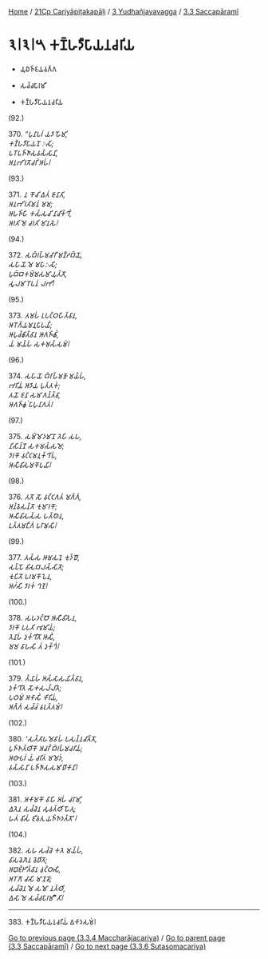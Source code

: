 
[Home](/) / [21Cp Cariyāpiṭakapāḷi](../../../21Cp.md) / [3 Yudhañjayavagga](../../3.md) / [3.3 Saccapāramī](../3.3.md)

# 𑁩𑁇𑁩𑁇𑁫 𑀓𑀡𑁆𑀳𑀤𑀻𑀧𑀸𑀬𑀦𑀘𑀭𑀺𑀬

* 𑀬𑀼𑀥𑀜𑁆𑀚𑀬𑀯𑀕𑁆𑀕

* 𑀲𑀘𑁆𑀘𑀧𑀸𑀭𑀫𑀻

* 𑀓𑀡𑁆𑀳𑀤𑀻𑀧𑀸𑀬𑀦𑀘𑀭𑀺𑀬

(92.)

370\. _“𑀧𑀼𑀦𑀸𑀧𑀭𑀁 𑀬𑀤𑀸 𑀳𑁄𑀫𑀺,_  
_𑀓𑀡𑁆𑀳𑀤𑀻𑀧𑀸𑀬𑀦𑁄 𑀇𑀲𑀺;_  
_𑀧𑀭𑁄𑀧𑀜𑁆𑀜𑀸𑀲𑀯𑀲𑁆𑀲𑀸𑀦𑀺,_  
_𑀅𑀦𑀪𑀺𑀭𑀢𑁄𑀘𑀭𑀺𑀁 𑀅𑀳𑀁𑁇_  


(93.)

371\. _𑀦 𑀓𑁄𑀘𑀺 𑀏𑀢𑀁 𑀚𑀸𑀦𑀸𑀢𑀺,_  
_𑀅𑀦𑀪𑀺𑀭𑀢𑀺𑀫𑀦𑀁 𑀫𑀫;_  
_𑀅𑀳𑀜𑁆𑀳𑀺 𑀓𑀲𑁆𑀲𑀘𑀺 𑀦𑀸𑀘𑀺𑀓𑁆𑀔𑀺𑀁,_  
_𑀅𑀭𑀢𑀺 𑀫𑁂 𑀘𑀭𑀢𑀺 𑀫𑀸𑀦𑀲𑁂𑁇_  


(94.)

372\. _𑀲𑀩𑁆𑀭𑀳𑁆𑀫𑀘𑀸𑀭𑀻 𑀫𑀡𑁆𑀟𑀩𑁆𑀬𑁄,_  
_𑀲𑀳𑀸𑀬𑁄 𑀫𑁂 𑀫𑀳𑀸𑀇𑀲𑀺;_  
_𑀧𑀼𑀩𑁆𑀩𑀓𑀫𑁆𑀫𑀲𑀫𑀸𑀬𑀼𑀢𑁆𑀢𑁄,_  
_𑀲𑀽𑀮𑀫𑀸𑀭𑁄𑀧𑀦𑀁 𑀮𑀪𑀺𑁇_  


(95.)

373\. _𑀢𑀫𑀳𑀁 𑀉𑀧𑀝𑁆𑀞𑀳𑀺𑀢𑁆𑀯𑀸𑀦,_  
_𑀆𑀭𑁄𑀕𑁆𑀬𑀫𑀦𑀼𑀧𑀸𑀧𑀬𑀺𑀁;_  
_𑀆𑀧𑀼𑀘𑁆𑀙𑀺𑀢𑁆𑀯𑀸𑀦 𑀆𑀕𑀜𑁆𑀙𑀺𑀁,_  
_𑀬𑀁 𑀫𑀬𑁆𑀳𑀁 𑀲𑀓𑀫𑀲𑁆𑀲𑀫𑀁𑁇_  


(96.)

374\. _𑀲𑀳𑀸𑀬𑁄 𑀩𑁆𑀭𑀸𑀳𑁆𑀫𑀡𑁄 𑀫𑀬𑁆𑀳𑀁,_  
_𑀪𑀭𑀺𑀬𑀁 𑀆𑀤𑀸𑀬 𑀧𑀼𑀢𑁆𑀢𑀓𑀁;_  
_𑀢𑀬𑁄 𑀚𑀦𑀸 𑀲𑀫𑀸𑀕𑀦𑁆𑀢𑁆𑀯𑀸,_  
_𑀆𑀕𑀜𑁆𑀙𑀼𑀁 𑀧𑀸𑀳𑀼𑀦𑀸𑀕𑀢𑀁𑁇_  


(97.)

375\. _𑀲𑀫𑁆𑀫𑁄𑀤𑀫𑀸𑀦𑁄 𑀢𑁂𑀳𑀺 𑀲𑀳,_  
_𑀦𑀺𑀲𑀺𑀦𑁆𑀦𑁄 𑀲𑀓𑀫𑀲𑁆𑀲𑀫𑁂;_  
_𑀤𑀸𑀭𑀓𑁄 𑀯𑀝𑁆𑀝𑀫𑀦𑀼𑀓𑁆𑀔𑀺𑀧𑀁,_  
_𑀆𑀲𑀻𑀯𑀺𑀲𑀫𑀓𑁄𑀧𑀬𑀺𑁇_  


(98.)

376\. _𑀢𑀢𑁄 𑀲𑁄 𑀯𑀝𑁆𑀝𑀕𑀢𑀁 𑀫𑀕𑁆𑀕𑀁,_  
_𑀅𑀦𑁆𑀯𑁂𑀲𑀦𑁆𑀢𑁄 𑀓𑀼𑀫𑀸𑀭𑀓𑁄;_  
_𑀆𑀲𑀻𑀯𑀺𑀲𑀲𑁆𑀲 𑀳𑀢𑁆𑀣𑁂𑀦,_  
_𑀉𑀢𑁆𑀢𑀫𑀗𑁆𑀕𑀁 𑀧𑀭𑀸𑀫𑀲𑀺𑁇_  


(99.)

377\. _𑀢𑀲𑁆𑀲 𑀆𑀫𑀲𑀦𑁂 𑀓𑀼𑀤𑁆𑀥𑁄,_  
_𑀲𑀧𑁆𑀧𑁄 𑀯𑀺𑀲𑀩𑀮𑀲𑁆𑀲𑀺𑀢𑁄;_  
_𑀓𑀼𑀧𑀺𑀢𑁄 𑀧𑀭𑀫𑀓𑁄𑀧𑁂𑀦,_  
_𑀅𑀟𑀁𑀲𑀺 𑀤𑀸𑀭𑀓𑀁 𑀔𑀡𑁂𑁇_  


(100.)

378\. _𑀲𑀳𑀤𑀝𑁆𑀞𑁄 𑀆𑀲𑀻𑀯𑀺𑀲𑁂𑀦,_  
_𑀤𑀸𑀭𑀓𑁄 𑀧𑀧𑀢𑀺 𑀪𑀽𑀫𑀺𑀬𑀁;_  
_𑀢𑁂𑀦𑀸𑀳𑀁 𑀤𑀼𑀓𑁆𑀔𑀺𑀢𑁄 𑀆𑀲𑀺𑀁,_  
_𑀫𑀫 𑀯𑀸𑀳𑀲𑀺 𑀢𑀁 𑀤𑀼𑀓𑁆𑀔𑀁𑁇_  


(101.)

379\. _𑀢𑁆𑀬𑀸𑀳𑀁 𑀅𑀲𑁆𑀲𑀸𑀲𑀬𑀺𑀢𑁆𑀯𑀸𑀦,_  
_𑀤𑀼𑀓𑁆𑀔𑀺𑀢𑁂 𑀲𑁄𑀓𑀲𑀮𑁆𑀮𑀺𑀢𑁂;_  
_𑀧𑀞𑀫𑀁 𑀅𑀓𑀸𑀲𑀺𑀁 𑀓𑀺𑀭𑀺𑀬𑀁,_  
_𑀅𑀕𑁆𑀕𑀁 𑀲𑀘𑁆𑀘𑀁 𑀯𑀭𑀼𑀢𑁆𑀢𑀫𑀁𑁇_  


(102.)

380\. _‘𑀲𑀢𑁆𑀢𑀸𑀳𑀫𑁂𑀯𑀸𑀳𑀁 𑀧𑀲𑀦𑁆𑀦𑀘𑀺𑀢𑁆𑀢𑁄,_  
_𑀧𑀼𑀜𑁆𑀜𑀢𑁆𑀣𑀺𑀓𑁄 𑀅𑀘𑀭𑀺𑀁 𑀩𑁆𑀭𑀳𑁆𑀫𑀘𑀭𑀺𑀬𑀁;_  
_𑀅𑀣𑀸𑀧𑀭𑀁 𑀬𑀁 𑀘𑀭𑀺𑀢𑀁 𑀫𑀫𑁂𑀤𑀁,_  
_𑀯𑀲𑁆𑀲𑀸𑀦𑀺 𑀧𑀜𑁆𑀜𑀸𑀲𑀲𑀫𑀸𑀥𑀺𑀓𑀸𑀦𑀺𑁇_  


(103.)

381\. _𑀅𑀓𑀸𑀫𑀓𑁄 𑀯𑀸𑀳𑀺 𑀅𑀳𑀁 𑀘𑀭𑀸𑀫𑀺,_  
_𑀏𑀢𑁂𑀦 𑀲𑀘𑁆𑀘𑁂𑀦 𑀲𑀼𑀯𑀢𑁆𑀣𑀺 𑀳𑁄𑀢𑀼;_  
_𑀳𑀢𑀁 𑀯𑀺𑀲𑀁 𑀚𑀻𑀯𑀢𑀼 𑀬𑀜𑁆𑀜𑀤𑀢𑁆𑀢𑁄’𑁇_  


(104.)

382\. _𑀲𑀳 𑀲𑀘𑁆𑀘𑁂 𑀓𑀢𑁂 𑀫𑀬𑁆𑀳𑀁,_  
_𑀯𑀺𑀲𑀯𑁂𑀕𑁂𑀦 𑀯𑁂𑀥𑀺𑀢𑁄;_  
_𑀅𑀩𑀼𑀚𑁆𑀛𑀺𑀢𑁆𑀯𑀸𑀦 𑀯𑀼𑀝𑁆𑀞𑀸𑀲𑀺,_  
_𑀅𑀭𑁄𑀕𑁄 𑀘𑀸𑀲𑀺 𑀫𑀸𑀡𑀯𑁄;_  
_𑀲𑀘𑁆𑀘𑁂𑀦 𑀫𑁂 𑀲𑀫𑁄 𑀦𑀢𑁆𑀣𑀺,_  
_𑀏𑀲𑀸 𑀫𑁂 𑀲𑀘𑁆𑀘𑀧𑀸𑀭𑀫𑀻”𑀢𑀺𑁇_  


---

383\. 𑀓𑀡𑁆𑀳𑀤𑀻𑀧𑀸𑀬𑀦𑀘𑀭𑀺𑀬𑀁 𑀏𑀓𑀸𑀤𑀲𑀫𑀁𑁇



[Go to previous page (3.3.4 Maccharājacariya)](3.3.4.md) / [Go to parent page (3.3 Saccapāramī)](../3.3.md) / [Go to next page (3.3.6 Sutasomacariya)](3.3.6.md)


